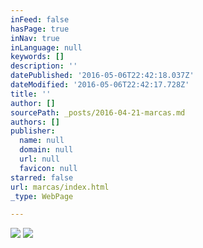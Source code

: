 ```yaml
---
inFeed: false
hasPage: true
inNav: true
inLanguage: null
keywords: []
description: ''
datePublished: '2016-05-06T22:42:18.037Z'
dateModified: '2016-05-06T22:42:17.728Z'
title: ''
author: []
sourcePath: _posts/2016-04-21-marcas.md
authors: []
publisher:
  name: null
  domain: null
  url: null
  favicon: null
starred: false
url: marcas/index.html
_type: WebPage

---
```

![](https://the-grid-user-content.s3-us-west-2.amazonaws.com/d6afbda5-ede4-4f1a-890c-c3a33d0abfb4.gif)
![](https://the-grid-user-content.s3-us-west-2.amazonaws.com/c9e8dd0c-9a39-4df4-af39-25ab4402c234.png)